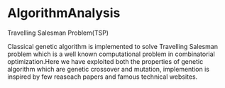 # AlgorithmAnalysis
Travelling Salesman Problem(TSP)

Classical genetic algorithm is implemented to solve Travelling Salesman problem which is a well known computational problem in combinatorial optimization.Here we have exploited both the properties of genetic algorithm which are genetic crossover and mutation, implemention is inspired by few reaseach papers and famous technical websites.

